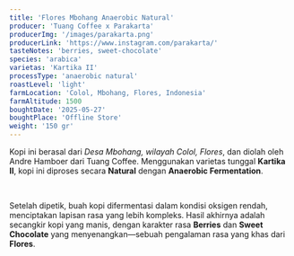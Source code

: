 ```yaml
---
title: 'Flores Mbohang Anaerobic Natural'
producer: 'Tuang Coffee x Parakarta'
producerImg: '/images/parakarta.png'
producerLink: 'https://www.instagram.com/parakarta/'
tasteNotes: 'berries, sweet-chocolate'
species: 'arabica'
varietas: 'Kartika II'
processType: 'anaerobic natural'
roastLevel: 'light'
farmLocation: 'Colol, Mbohang, Flores, Indonesia'
farmAltitude: 1500
boughtDate: '2025-05-27'
boughtPlace: 'Offline Store'
weight: '150 gr' 
---
```


Kopi ini berasal dari *Desa Mbohang, wilayah Colol, Flores*, dan diolah oleh Andre Hamboer dari Tuang Coffee. Menggunakan varietas tunggal **Kartika II**, kopi ini diproses secara **Natural** dengan **Anaerobic Fermentation**.

<br/>

Setelah dipetik, buah kopi difermentasi dalam kondisi oksigen rendah, menciptakan lapisan rasa yang lebih kompleks. Hasil akhirnya adalah secangkir kopi yang manis, dengan karakter rasa **Berries** dan **Sweet Chocolate** yang menyenangkan—sebuah pengalaman rasa yang khas dari **Flores**.